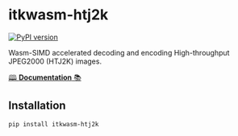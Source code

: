 # itkwasm-htj2k

[![PyPI version](https://badge.fury.io/py/itkwasm-htj2k.svg)](https://badge.fury.io/py/itkwasm-htj2k)

Wasm-SIMD accelerated decoding and encoding High-throughput JPEG2000 (HTJ2K) images.

[🕮 **Documentation** 📚](https://py.docs.htj2k.wasm.itk.eth.limo/)

## Installation

```sh
pip install itkwasm-htj2k
```
